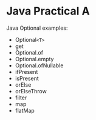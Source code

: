 # Java Practical A

Java Optional examples:
- Optional```<T>```
- get
- Optional.of
- Optional.empty
- Optional.ofNullable
- ifPresent
- isPresent
- orElse
- orElseThrow
- filter
- map
- flatMap